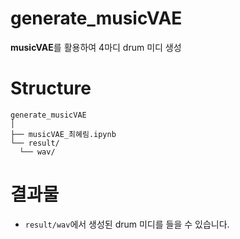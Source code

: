 # generate_musicVAE
**musicVAE**를 활용하여 4마디 drum 미디 생성
# Structure
```
generate_musicVAE
│
├── musicVAE_최혜림.ipynb
└── result/
  └── wav/
```

# 결과물
* `result/wav`에서 생성된 drum 미디를 들을 수 있습니다.
